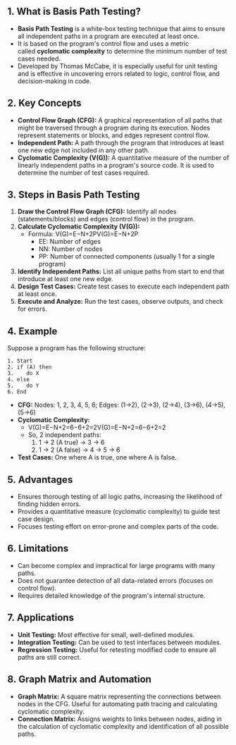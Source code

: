 ## 1. What is Basis Path Testing?

- **Basis Path Testing** is a white-box testing technique that aims to ensure all independent paths in a program are executed at least once.
- It is based on the program's control flow and uses a metric called **cyclomatic complexity** to determine the minimum number of test cases needed.
- Developed by Thomas McCabe, it is especially useful for unit testing and is effective in uncovering errors related to logic, control flow, and decision-making in code.
## 2. Key Concepts

- **Control Flow Graph (CFG):** A graphical representation of all paths that might be traversed through a program during its execution. Nodes represent statements or blocks, and edges represent control flow.
- **Independent Path:** A path through the program that introduces at least one new edge not included in any other path.
- **Cyclomatic Complexity (V(G)):** A quantitative measure of the number of linearly independent paths in a program's source code. It is used to determine the number of test cases required.
## 3. Steps in Basis Path Testing

1. **Draw the Control Flow Graph (CFG):** Identify all nodes (statements/blocks) and edges (control flow) in the program.
2. **Calculate Cyclomatic Complexity (V(G)):**
    - Formula: V(G)=E−N+2PV(G)=E−N+2P
        - EE: Number of edges
        - NN: Number of nodes
        - PP: Number of connected components (usually 1 for a single program)
3. **Identify Independent Paths:** List all unique paths from start to end that introduce at least one new edge.
4. **Design Test Cases:** Create test cases to execute each independent path at least once.
5. **Execute and Analyze:** Run the test cases, observe outputs, and check for errors.
## 4. Example

Suppose a program has the following structure:
```
1. Start 
2. if (A) then 
3.    do X 
4. else 
5.    do Y
6. End
```
- **CFG:** Nodes: 1, 2, 3, 4, 5, 6; Edges: (1→2), (2→3), (2→4), (3→6), (4→5), (5→6) 
- **Cyclomatic Complexity:**
    - V(G)=E−N+2=6−6+2=2V(G)=E−N+2=6−6+2=2
    - So, 2 independent paths:
        1. 1 → 2 (A true) → 3 → 6
        2. 1 → 2 (A false) → 4 → 5 → 6
- **Test Cases:** One where A is true, one where A is false.
## 5. Advantages
- Ensures thorough testing of all logic paths, increasing the likelihood of finding hidden errors.
- Provides a quantitative measure (cyclomatic complexity) to guide test case design.
- Focuses testing effort on error-prone and complex parts of the code.
## 6. Limitations
- Can become complex and impractical for large programs with many paths.
- Does not guarantee detection of all data-related errors (focuses on control flow).
- Requires detailed knowledge of the program's internal structure.
## 7. Applications
- **Unit Testing:** Most effective for small, well-defined modules.
- **Integration Testing:** Can be used to test interfaces between modules.
- **Regression Testing:** Useful for retesting modified code to ensure all paths are still correct.
## 8. Graph Matrix and Automation
- **Graph Matrix:** A square matrix representing the connections between nodes in the CFG. Useful for automating path tracing and calculating cyclomatic complexity.
- **Connection Matrix:** Assigns weights to links between nodes, aiding in the calculation of cyclomatic complexity and identification of all possible paths.

